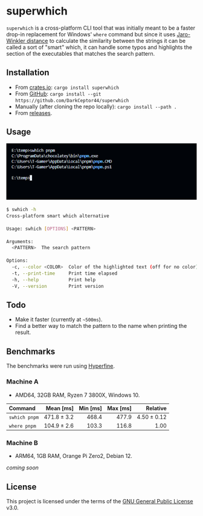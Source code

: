 # superwhich

`superwhich` is a cross-platform CLI tool that was initially meant to be a faster drop-in replacement for Windows' `where` command but since it uses [Jaro-Winkler distance](https://en.wikipedia.org/wiki/Jaro%E2%80%93Winkler_distance) to calculate the similarity between the strings it can be called a sort of "smart" which, it can handle some typos and highlights the section of the executables that matches the search pattern.

## Installation

- From [crates.io](https://crates.io/crates/superwhich): `cargo install superwhich`
- From [GitHub](https://github.com/DarkCeptor44/superwhich): `cargo install --git https://github.com/DarkCeptor44/superwhich`
- Manually (after cloning the repo locally): `cargo install --path .`
- From [releases](https://github.com/DarkCeptor44/superwhich/releases/latest).

## Usage

![usage](usage.png)

```sh
$ swhich -h
Cross-platform smart which alternative

Usage: swhich [OPTIONS] <PATTERN>

Arguments:
  <PATTERN>  The search pattern

Options:
  -c, --color <COLOR>  Color of the highlighted text (off for no color) [default: blue]
  -t, --print-time     Print time elapsed
  -h, --help           Print help
  -V, --version        Print version
```

## Todo

- Make it faster (currently at `~500ms`).
- Find a better way to match the pattern to the name when printing the result.

## Benchmarks

The benchmarks were run using [Hyperfine](https://github.com/sharkdp/hyperfine).

### Machine A

- AMD64, 32GB RAM, Ryzen 7 3800X, Windows 10.

| Command | Mean [ms] | Min [ms] | Max [ms] | Relative |
|:---|---:|---:|---:|---:|
| `swhich pnpm` | 471.8 ± 3.2 | 468.4 | 477.9 | 4.50 ± 0.12 |
| `where pnpm` | 104.9 ± 2.6 | 103.3 | 116.8 | 1.00 |

### Machine B

- ARM64, 1GB RAM, Orange Pi Zero2, Debian 12.

*coming soon*

## License

This project is licensed under the terms of the [GNU General Public License](LICENSE) v3.0.
